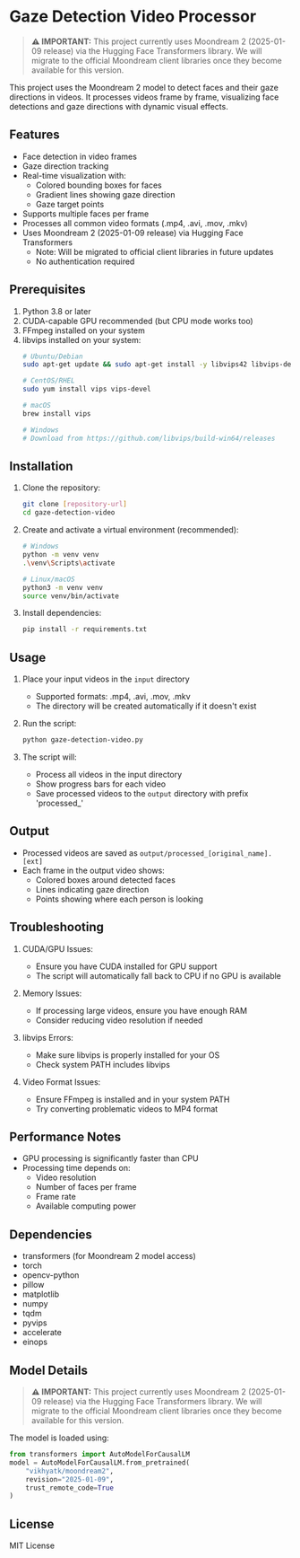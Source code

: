# Gaze Detection Video Processor

> **⚠️ IMPORTANT:** This project currently uses Moondream 2 (2025-01-09 release) via the Hugging Face Transformers library. We will migrate to the official Moondream client libraries once they become available for this version.

This project uses the Moondream 2 model to detect faces and their gaze directions in videos. It processes videos frame by frame, visualizing face detections and gaze directions with dynamic visual effects.

## Features

- Face detection in video frames
- Gaze direction tracking
- Real-time visualization with:
  - Colored bounding boxes for faces
  - Gradient lines showing gaze direction
  - Gaze target points
- Supports multiple faces per frame
- Processes all common video formats (.mp4, .avi, .mov, .mkv)
- Uses Moondream 2 (2025-01-09 release) via Hugging Face Transformers
  - Note: Will be migrated to official client libraries in future updates
  - No authentication required

## Prerequisites

1. Python 3.8 or later
2. CUDA-capable GPU recommended (but CPU mode works too)
3. FFmpeg installed on your system
4. libvips installed on your system:
   ```bash
   # Ubuntu/Debian
   sudo apt-get update && sudo apt-get install -y libvips42 libvips-dev

   # CentOS/RHEL
   sudo yum install vips vips-devel

   # macOS
   brew install vips

   # Windows
   # Download from https://github.com/libvips/build-win64/releases
   ```

## Installation

1. Clone the repository:
   ```bash
   git clone [repository-url]
   cd gaze-detection-video
   ```

2. Create and activate a virtual environment (recommended):
   ```bash
   # Windows
   python -m venv venv
   .\venv\Scripts\activate

   # Linux/macOS
   python3 -m venv venv
   source venv/bin/activate
   ```

3. Install dependencies:
   ```bash
   pip install -r requirements.txt
   ```

## Usage

1. Place your input videos in the `input` directory
   - Supported formats: .mp4, .avi, .mov, .mkv
   - The directory will be created automatically if it doesn't exist

2. Run the script:
   ```bash
   python gaze-detection-video.py
   ```

3. The script will:
   - Process all videos in the input directory
   - Show progress bars for each video
   - Save processed videos to the `output` directory with prefix 'processed_'

## Output

- Processed videos are saved as `output/processed_[original_name].[ext]`
- Each frame in the output video shows:
  - Colored boxes around detected faces
  - Lines indicating gaze direction
  - Points showing where each person is looking

## Troubleshooting

1. CUDA/GPU Issues:
   - Ensure you have CUDA installed for GPU support
   - The script will automatically fall back to CPU if no GPU is available

2. Memory Issues:
   - If processing large videos, ensure you have enough RAM
   - Consider reducing video resolution if needed

3. libvips Errors:
   - Make sure libvips is properly installed for your OS
   - Check system PATH includes libvips

4. Video Format Issues:
   - Ensure FFmpeg is installed and in your system PATH
   - Try converting problematic videos to MP4 format

## Performance Notes

- GPU processing is significantly faster than CPU
- Processing time depends on:
  - Video resolution
  - Number of faces per frame
  - Frame rate
  - Available computing power

## Dependencies

- transformers (for Moondream 2 model access)
- torch
- opencv-python
- pillow
- matplotlib
- numpy
- tqdm
- pyvips
- accelerate
- einops

## Model Details

> **⚠️ IMPORTANT:** This project currently uses Moondream 2 (2025-01-09 release) via the Hugging Face Transformers library. We will migrate to the official Moondream client libraries once they become available for this version.

The model is loaded using:

```python
from transformers import AutoModelForCausalLM
model = AutoModelForCausalLM.from_pretrained(
    "vikhyatk/moondream2",
    revision="2025-01-09",
    trust_remote_code=True
)
```

## License

MIT License
